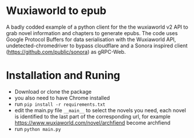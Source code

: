 # Wuxiaworld to epub
 A badly codded example of a python client for the the wuxiaworld v2 API to grab novel information and chapters to generate epubs.
The code uses Google Protocol Buffers for data serialisation with the Wuxiaworld API, undetected-chromedriver to bypass cloudflare and a Sonora inspired client (https://github.com/public/sonora) as gRPC-Web.

# Installation and Runing
 * Download or clone the package
 * you also need to have Chrome installed 
 * run `pip install -r requirements.txt`
 * edit the main.py file `__main__` to select the novels you need, each novel is identified to the last part of the corresponding url, for example https://www.wuxiaworld.com/novel/archfiend become archfiend
 * run `python main.py`